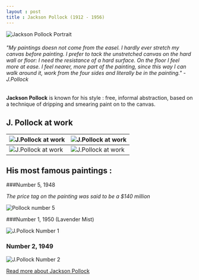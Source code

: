 ```yaml
---
layout : post
title : Jackson Pollock (1912 - 1956)
---
```


![Jackson Pollock Portrait](http://www.fondationbeyeler.ch/sites/default/files/fondation_beyeler/sammlung/kuenstler/jackson_pollock/pollock2.jpg?1282660252)

###### *"My paintings doesn not come from the easel. I hardly ever stretch my canvas before painting. I prefer to tack the unstretched canvas on the hard wall or floor: I need the resistance of a hard surface. On the floor I feel more at ease. I feel nearer, more part of the painting, since this way I can walk around it, work from the four sides and literally be in the painting."* - J.Pollock

**Jackson Pollock** is known for his style : free, informal abstraction, based on a technique of dripping and smearing paint on to the canvas.

## J. Pollock at work 

![J.Pollock at work](http://i.telegraph.co.uk/multimedia/archive/02121/pollock1_2121582b.jpg)  | ![J.Pollock at work](http://choreograph.net/images/453.jpg) 
------------- | -------------
![J.Pollock at work](http://creativegames.org.uk/modules/Art_Technology/Cage_Duchamp/images/J_Pollok_working.jpg)   |![J.Pollock at work](http://creativegames.org.uk/modules/Art_Technology/Cage_Duchamp/images/J_Pollok_working.jpg) 


## His most famous paintings :

###Number 5, 1948

*The price tag on the painting was said to be a $140 million*

![Pollock number 5](http://cdn.pursuitist.com/wp-content/uploads/2010/09/nov-fifth-1948-by-jackson-pollock-140mil_msp1.jpg)

###Number 1, 1950 (Lavender Mist)

![J.Pollock Number 1](http://www.moma.org/collection_images/resized/805/w500h420/CRI_223805.jpg)

### Number 2, 1949

![J.Pollock Number 2](http://wcma.williams.edu/files/2011/03/Pollock-Banner.jpg)

[Read more about Jackson Pollock](http://en.wikipedia.org/wiki/Jackson_Pollock)
